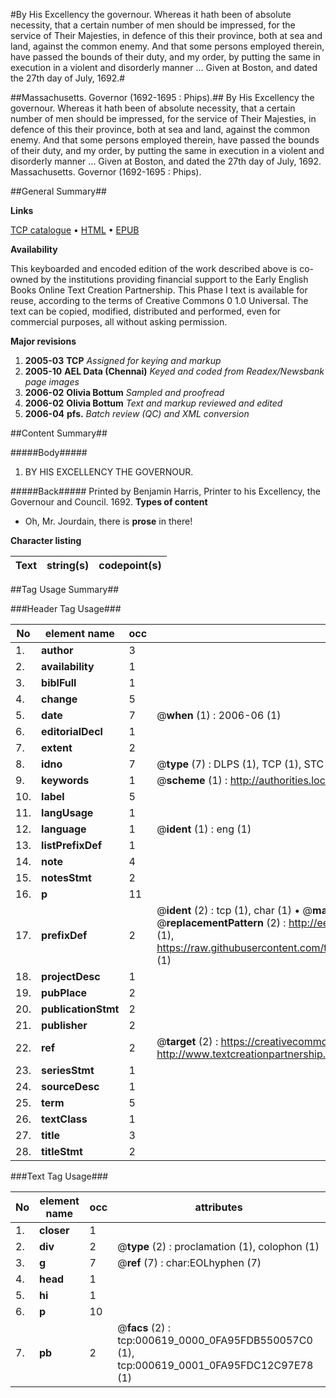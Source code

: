 #By His Excellency the governour. Whereas it hath been of absolute necessity, that a certain number of men should be impressed, for the service of Their Majesties, in defence of this their province, both at sea and land, against the common enemy. And that some persons employed therein, have passed the bounds of their duty, and my order, by putting the same in execution in a violent and disorderly manner ... Given at Boston, and dated the 27th day of July, 1692.#

##Massachusetts. Governor (1692-1695 : Phips).##
By His Excellency the governour. Whereas it hath been of absolute necessity, that a certain number of men should be impressed, for the service of Their Majesties, in defence of this their province, both at sea and land, against the common enemy. And that some persons employed therein, have passed the bounds of their duty, and my order, by putting the same in execution in a violent and disorderly manner ... Given at Boston, and dated the 27th day of July, 1692.
Massachusetts. Governor (1692-1695 : Phips).

##General Summary##

**Links**

[TCP catalogue](http://www.ota.ox.ac.uk/tcp/)  • 
[HTML](http://tei.it.ox.ac.uk/tcp/Texts-HTML/free/N00/N00495.html)  • 
[EPUB](http://tei.it.ox.ac.uk/tcp/Texts-EPUB/free/N00/N00495.epub)

**Availability**

This keyboarded and encoded edition of the
	       work described above is co-owned by the institutions
	       providing financial support to the Early English Books
	       Online Text Creation Partnership. This Phase I text is
	       available for reuse, according to the terms of Creative
	       Commons 0 1.0 Universal. The text can be copied,
	       modified, distributed and performed, even for
	       commercial purposes, all without asking permission.

**Major revisions**

1. __2005-03__ __TCP__ *Assigned for keying and markup*
1. __2005-10__ __AEL Data (Chennai)__ *Keyed and coded from Readex/Newsbank page images*
1. __2006-02__ __Olivia Bottum__ *Sampled and proofread*
1. __2006-02__ __Olivia Bottum__ *Text and markup reviewed and edited*
1. __2006-04__ __pfs.__ *Batch review (QC) and XML conversion*

##Content Summary##

#####Body#####

1. BY HIS EXCELLENCY THE GOVERNOUR.

#####Back#####
Printed by Benjamin Harris, Printer to his Excellency, the Governour and Council. 1692.
**Types of content**

  * Oh, Mr. Jourdain, there is **prose** in there!

**Character listing**


|Text|string(s)|codepoint(s)|
|---|---|---|

##Tag Usage Summary##

###Header Tag Usage###

|No|element name|occ|attributes|
|---|---|---|---|
|1.|__author__|3||
|2.|__availability__|1||
|3.|__biblFull__|1||
|4.|__change__|5||
|5.|__date__|7| @__when__ (1) : 2006-06 (1)|
|6.|__editorialDecl__|1||
|7.|__extent__|2||
|8.|__idno__|7| @__type__ (7) : DLPS (1), TCP (1), STC (2), NOTIS (1), IMAGE-SET (1), EVANS-CITATION (1)|
|9.|__keywords__|1| @__scheme__ (1) : http://authorities.loc.gov/ (1)|
|10.|__label__|5||
|11.|__langUsage__|1||
|12.|__language__|1| @__ident__ (1) : eng (1)|
|13.|__listPrefixDef__|1||
|14.|__note__|4||
|15.|__notesStmt__|2||
|16.|__p__|11||
|17.|__prefixDef__|2| @__ident__ (2) : tcp (1), char (1)  •  @__matchPattern__ (2) : ([0-9\-]+):([0-9IVX]+) (1), (.+) (1)  •  @__replacementPattern__ (2) : http://eebo.chadwyck.com/downloadtiff?vid=$1&page=$2 (1), https://raw.githubusercontent.com/textcreationpartnership/Texts/master/tcpchars.xml#$1 (1)|
|18.|__projectDesc__|1||
|19.|__pubPlace__|2||
|20.|__publicationStmt__|2||
|21.|__publisher__|2||
|22.|__ref__|2| @__target__ (2) : https://creativecommons.org/publicdomain/zero/1.0/ (1), http://www.textcreationpartnership.org/docs/. (1)|
|23.|__seriesStmt__|1||
|24.|__sourceDesc__|1||
|25.|__term__|5||
|26.|__textClass__|1||
|27.|__title__|3||
|28.|__titleStmt__|2||


###Text Tag Usage###

|No|element name|occ|attributes|
|---|---|---|---|
|1.|__closer__|1||
|2.|__div__|2| @__type__ (2) : proclamation (1), colophon (1)|
|3.|__g__|7| @__ref__ (7) : char:EOLhyphen (7)|
|4.|__head__|1||
|5.|__hi__|1||
|6.|__p__|10||
|7.|__pb__|2| @__facs__ (2) : tcp:000619_0000_0FA95FDB550057C0 (1), tcp:000619_0001_0FA95FDC12C97E78 (1)|

